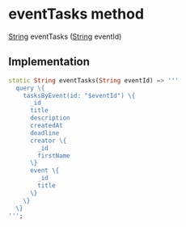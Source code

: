 


# eventTasks method








[String](https://api.flutter.dev/flutter/dart-core/String-class.html) eventTasks
([String](https://api.flutter.dev/flutter/dart-core/String-class.html) eventId)








## Implementation

```dart
static String eventTasks(String eventId) => '''
  query \{
    tasksByEvent(id: "$eventId") \{
      _id
      title
      description
      createdAt
      deadline
      creator \{
        _id
        firstName
      \}
      event \{
        _id
        title
      \}
    \}
  \}
''';
```








